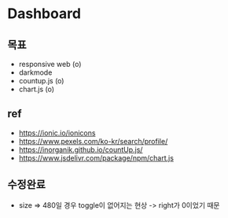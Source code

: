 # Dashboard

## 목표

- responsive web (o)
- darkmode
- countup.js (o)
- chart.js (o)

## ref

- https://ionic.io/ionicons
- https://www.pexels.com/ko-kr/search/profile/
- https://inorganik.github.io/countUp.js/
- https://www.jsdelivr.com/package/npm/chart.js

## 수정완료
- size => 480일 경우 toggle이 없어지는 현상 -> right가 0이었기 때문

